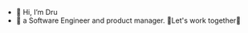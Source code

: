 - 👋 Hi, I’m Dru
- 👀 a Software Engineer and product manager.
💙Let's work together💙

<!---
andex23/andex23 is a ✨ special ✨ repository because its `README.md` (this file) appears on your GitHub profile.
You can click the Preview link to take a look at your changes.
--->
